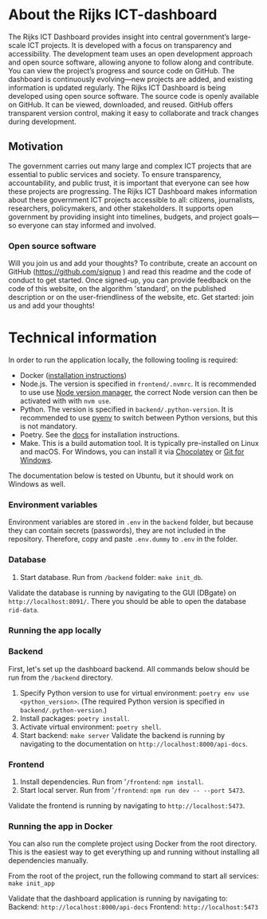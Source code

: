 # About the Rijks ICT-dashboard

The Rijks ICT Dashboard provides insight into central government’s large-scale ICT projects. It is developed with a focus on transparency and accessibility. The development team uses an open development approach and open source software, allowing anyone to follow along and contribute.
You can view the project’s progress and source code on GitHub. The dashboard is continuously evolving—new projects are added, and existing information is updated regularly.
The Rijks ICT Dashboard is being developed using open source software. The source code is openly available on GitHub. It can be viewed, downloaded, and reused. GitHub offers transparent version control, making it easy to collaborate and track changes during development.

## Motivation

The government carries out many large and complex ICT projects that are essential to public services and society. To ensure transparency, accountability, and public trust, it is important that everyone can see how these projects are progressing.
The Rijks ICT Dashboard makes information about these government ICT projects accessible to all: citizens, journalists, researchers, policymakers, and other stakeholders. It supports open government by providing insight into timelines, budgets, and project goals—so everyone can stay informed and involved.

### Open source software

Will you join us and add your thoughts? To contribute, create an account on GitHub (https://github.com/signup ) and read this readme and the code of conduct to get started.
Once signed-up, you can provide feedback on the code of this website, on the algorithm 'standard', on the published description or on the user-friendliness of the website, etc.
Get started: join us and add your thoughts!

# Technical information

In order to run the application locally, the following tooling is required:

- Docker ([installation instructions](https://docs.docker.com/get-docker/))
- Node.js. The version is specified in `frontend/.nvmrc`. It is recommended to use use [Node version manager](https://github.com/nvm-sh/nvm), the correct Node version can then be activated with with `nvm use`.
- Python. The version is specified in `backend/.python-version`. It is recommended to use [pyenv](https://github.com/pyenv/pyenv) to switch between Python versions, but this is not mandatory.
- Poetry. See the [docs](https://python-poetry.org/docs/#installation) for installation instructions.
- Make. This is a build automation tool. It is typically pre-installed on Linux and macOS. For Windows, you can install it via [Chocolatey](https://chocolatey.org/) or [Git for Windows](https://gitforwindows.org/).

The documentation below is tested on Ubuntu, but it should work on Windows as well.

### Environment variables

Environment variables are stored in `.env` in the `backend` folder, but because they can contain secrets (passwords), they are not included in the repository. Therefore, copy and paste `.env.dummy` to `.env` in the folder.

### Database

1. Start database. Run from `/backend` folder: `make init_db`.

Validate the database is running by navigating to the GUI (DBgate) on `http://localhost:8091/`. There you should be able to open the database `rid-data`.

### Running the app locally

### Backend

First, let's set up the dashboard backend. All commands below should be run from the `/backend` directory.

1. Specify Python version to use for virtual environment: `poetry env use <python_version>`. (The required Python version is specified in `backend/.python-version`.)
2. Install packages: `poetry install`.
3. Activate virtual environment: `poetry shell`.
4. Start backend: `make server`
   Validate the backend is running by navigating to the documentation on `http://localhost:8000/api-docs`.

### Frontend

1.  Install dependencies. Run from '`/frontend`: `npm install`.
2.  Start local server. Run from '`/frontend`: `npm run dev -- --port 5473`.

Validate the frontend is running by navigating to `http://localhost:5473`.

### Running the app in Docker

You can also run the complete project using Docker from the root directory. This is the easiest way to get everything up and running without installing all dependencies manually.

From the root of the project, run the following command to start all services: `make init_app`

Validate that the dashboard application is running by navigating to:
Backend: `http://localhost:8000/api-docs`
Frontend: `http://localhost:5473`

